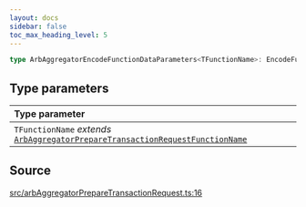```yaml
---
layout: docs
sidebar: false
toc_max_heading_level: 5
---
```


```ts
type ArbAggregatorEncodeFunctionDataParameters<TFunctionName>: EncodeFunctionDataParameters<ArbAggregatorAbi, TFunctionName>;
```

## Type parameters

| Type parameter |
| :------ |
| `TFunctionName` *extends* [`ArbAggregatorPrepareTransactionRequestFunctionName`](ArbAggregatorPrepareTransactionRequestFunctionName.md) |

## Source

[src/arbAggregatorPrepareTransactionRequest.ts:16](https://github.com/OffchainLabs/arbitrum-orbit-sdk/blob/27c24d61cdc7e62a81af29bd04f39d5a3549ecb3/src/arbAggregatorPrepareTransactionRequest.ts#L16)
